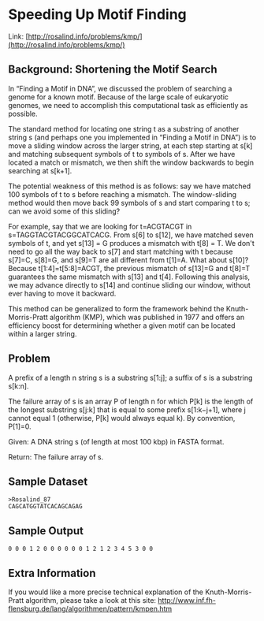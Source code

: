 # Speeding Up Motif Finding

Link: [http://rosalind.info/problems/kmp/](http://rosalind.info/problems/kmp/)

## Background: Shortening the Motif Search

In “Finding a Motif in DNA”, we discussed the problem of searching a genome for a known motif. Because of the large scale of eukaryotic genomes, we need to accomplish this computational task as efficiently as possible.

The standard method for locating one string t as a substring of another string s (and perhaps one you implemented in “Finding a Motif in DNA”) is to move a sliding window across the larger string, at each step starting at s[k] and matching subsequent symbols of t to symbols of s. After we have located a match or mismatch, we then shift the window backwards to begin searching at s[k+1].

The potential weakness of this method is as follows: say we have matched 100 symbols of t to s before reaching a mismatch. The window-sliding method would then move back 99 symbols of s and start comparing t to s; can we avoid some of this sliding?

For example, say that we are looking for t=ACGTACGT in s=TAGGTACGTACGGCATCACG. From s[6] to s[12], we have matched seven symbols of t, and yet s[13] = G produces a mismatch with t[8] = T. We don't need to go all the way back to s[7] and start matching with t because s[7]=C, s[8]=G, and s[9]=T are all different from t[1]=A. What about s[10]? Because t[1:4]=t[5:8]=ACGT, the previous mismatch of s[13]=G and t[8]=T guarantees the same mismatch with s[13] and t[4]. Following this analysis, we may advance directly to s[14] and continue sliding our window, without ever having to move it backward.

This method can be generalized to form the framework behind the Knuth-Morris-Pratt algorithm (KMP), which was published in 1977 and offers an efficiency boost for determining whether a given motif can be located within a larger string.

## Problem

A prefix of a length n string s is a substring s[1:j]; a suffix of s is a substring s[k:n].

The failure array of s is an array P of length n for which P[k] is the length of the longest substring s[j:k] that is equal to some prefix s[1:k−j+1], where j cannot equal 1 (otherwise, P[k] would always equal k). By convention, P[1]=0.

Given: A DNA string s (of length at most 100 kbp) in FASTA format.

Return: The failure array of s.

## Sample Dataset

```
>Rosalind_87
CAGCATGGTATCACAGCAGAG
```

## Sample Output

```
0 0 0 1 2 0 0 0 0 0 0 1 2 1 2 3 4 5 3 0 0
```

## Extra Information

If you would like a more precise technical explanation of the Knuth-Morris-Pratt algorithm, please take a look at this site: http://www.inf.fh-flensburg.de/lang/algorithmen/pattern/kmpen.htm